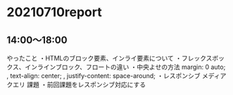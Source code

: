 # 20210710report

## 14:00〜18:00
  やったこと
  ・HTMLのブロック要素、インライ要素について
  ・フレックスボックス、インラインブロック、フロートの違い
  ・中央よせの方法 margin: 0 auto; , text-align: center; , justify-content: space-around;
  ・レスポンシブ メディアクエリ
  課題
  ・前回課題をレスポンシブ対応にする